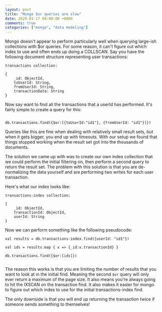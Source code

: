```yaml
---
layout: post
title: "Mongo $or queries are slow"
date: 2020-03-17 08:00:00 +0000
comments: true
categories: ["mongo", "data modeling"]
---
```


Mongo doesn't appear to perform particularly well when querying large-ish collections with $or queries. For some reason, it can't figure out which index to use and often ends up doing a COLLSCAN. Say you have the following document structure representing user transactions:

```
transactions collection:

{
    _id: ObjectId,
    toUserId: String,
    fromUserId: String,
    transactionData: String
}
```

Now say want to find all the transactions that a userId has performed. It's fairly simple to create a query for this:

```

db.transactions.find({$or:[{toUserId:"id1"}, {fromUserId: "id1"}]})

```

Queries like this are fine when dealing with relatively small result sets, but when it gets bigger, you end up with timeouts. With our setup we found that things stopped working when the result set got into the thousands of documents.  

The solution we came up with was to create our own index collection that we could perform the initial filtering on, then perform a second query to return the result set. The problem with this solution is that you are de-normalizing the data yourself and are performing two writes for each user transaction.

Here's what our index looks like:

```
transactions-index collection:

{
    _id: ObjectId,
    transactionId: ObjectId,
    userId: String
}
```

Now we can perform something like the following pseudocode:

```
val results = db.transactions-index.find({userId: "id1"})

val ids = results.map { x => {_id:x.transactionId} }

db.transactions.find({$or:[ids]})


```

The reason this works is that you are limiting the number of results that you want to look at in the initial find. Meaning the second `$or` query will only ever return a maximum of the page size. It also means you're always going to hit the IXSCAN on the transaction find. It also makes it easier for mongo to figure out which index to use for the initial transactions-index find.

The only downside is that you will end up returning the transaction twice if someone sends something to themselves! 